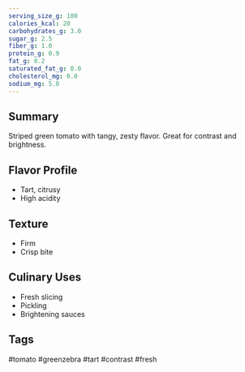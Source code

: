 ```yaml
---
serving_size_g: 100
calories_kcal: 20
carbohydrates_g: 3.0
sugar_g: 2.5
fiber_g: 1.0
protein_g: 0.9
fat_g: 0.2
saturated_fat_g: 0.0
cholesterol_mg: 0.0
sodium_mg: 5.0
---
```


## Summary
Striped green tomato with tangy, zesty flavor. Great for contrast and brightness.

## Flavor Profile
- Tart, citrusy
- High acidity

## Texture
- Firm
- Crisp bite

## Culinary Uses
- Fresh slicing
- Pickling
- Brightening sauces

## Tags
#tomato #greenzebra #tart #contrast #fresh